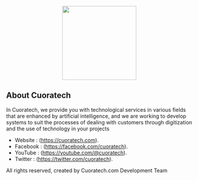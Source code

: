 <p align="center"><a href="https://laravel.com" target="_blank"><img src="https://seoudistore.com/public/assets/images/cuoratech-company-white.png" width="200"></a></p>

## About Cuoratech

In Cuoratech, we provide you with technological services in various fields that are enhanced by artificial intelligence, and we are working to develop systems to suit the processes of dealing with customers through digitization and the use of technology in your projects

- Website : (https://cuoratech.com).
- Facebook : (https://facebook.com/cuoratech).
- YouTube : (https://youtube.com/@cuoratech).
- Twitter : (https://twitter.com/cuoratech).

<p>All rights reserved, created by Cuoratech.com Development Team</p>
